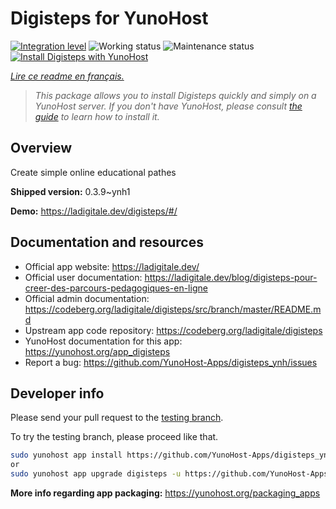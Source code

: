 <!--
N.B.: This README was automatically generated by https://github.com/YunoHost/apps/tree/master/tools/README-generator
It shall NOT be edited by hand.
-->

# Digisteps for YunoHost

[![Integration level](https://dash.yunohost.org/integration/digisteps.svg)](https://dash.yunohost.org/appci/app/digisteps) ![Working status](https://ci-apps.yunohost.org/ci/badges/digisteps.status.svg) ![Maintenance status](https://ci-apps.yunohost.org/ci/badges/digisteps.maintain.svg)  
[![Install Digisteps with YunoHost](https://install-app.yunohost.org/install-with-yunohost.svg)](https://install-app.yunohost.org/?app=digisteps)

*[Lire ce readme en français.](./README_fr.md)*

> *This package allows you to install Digisteps quickly and simply on a YunoHost server.
If you don't have YunoHost, please consult [the guide](https://yunohost.org/#/install) to learn how to install it.*

## Overview

Create simple online educational pathes

**Shipped version:** 0.3.9~ynh1

**Demo:** https://ladigitale.dev/digisteps/#/
## Documentation and resources

* Official app website: <https://ladigitale.dev/>
* Official user documentation: <https://ladigitale.dev/blog/digisteps-pour-creer-des-parcours-pedagogiques-en-ligne>
* Official admin documentation: <https://codeberg.org/ladigitale/digisteps/src/branch/master/README.md>
* Upstream app code repository: <https://codeberg.org/ladigitale/digisteps>
* YunoHost documentation for this app: <https://yunohost.org/app_digisteps>
* Report a bug: <https://github.com/YunoHost-Apps/digisteps_ynh/issues>

## Developer info

Please send your pull request to the [testing branch](https://github.com/YunoHost-Apps/digisteps_ynh/tree/testing).

To try the testing branch, please proceed like that.

``` bash
sudo yunohost app install https://github.com/YunoHost-Apps/digisteps_ynh/tree/testing --debug
or
sudo yunohost app upgrade digisteps -u https://github.com/YunoHost-Apps/digisteps_ynh/tree/testing --debug
```

**More info regarding app packaging:** <https://yunohost.org/packaging_apps>
